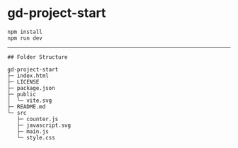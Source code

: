 # gd-project-start
```
npm install
npm run dev
```

---

```
## Folder Structure

gd-project-start
├─ index.html
├─ LICENSE
├─ package.json
├─ public
│  └─ vite.svg
├─ README.md
└─ src
   ├─ counter.js
   ├─ javascript.svg
   ├─ main.js
   └─ style.css
```
